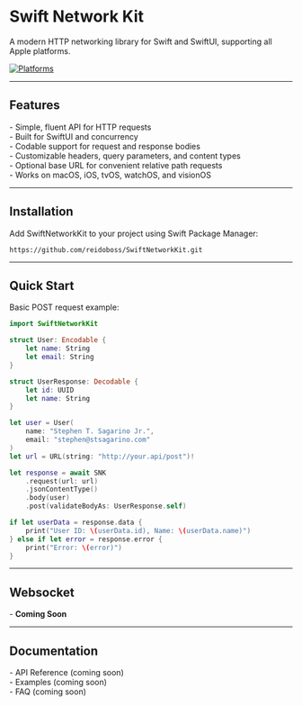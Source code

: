 
# Swift Network Kit

A modern HTTP networking library for Swift and SwiftUI, supporting all Apple platforms.

[![Platforms](https://img.shields.io/badge/Platforms-macOS_iOS_tvOS_watchOS_visionOS-yellowgreen?style=flat-square)](https://img.shields.io/badge/Platforms-macOS_iOS_tvOS_watchOS_visionOS-green?style=flat-square)


---

## Features

\- Simple, fluent API for HTTP requests  
\- Built for SwiftUI and concurrency  
\- Codable support for request and response bodies  
\- Customizable headers, query parameters, and content types  
\- Optional base URL for convenient relative path requests  
\- Works on macOS, iOS, tvOS, watchOS, and visionOS

---

## Installation

Add SwiftNetworkKit to your project using Swift Package Manager:

```
https://github.com/reidoboss/SwiftNetworkKit.git
```

---

## Quick Start

Basic POST request example:

```swift
import SwiftNetworkKit

struct User: Encodable {
    let name: String
    let email: String
}

struct UserResponse: Decodable {
    let id: UUID
    let name: String
}

let user = User(
    name: "Stephen T. Sagarino Jr.",
    email: "stephen@stsagarino.com"
)
let url = URL(string: "http://your.api/post")!

let response = await SNK
    .request(url: url)
    .jsonContentType()
    .body(user)
    .post(validateBodyAs: UserResponse.self)

if let userData = response.data {
    print("User ID: \(userData.id), Name: \(userData.name)")
} else if let error = response.error {
    print("Error: \(error)")
}
```

---

## Websocket
\- **Coming Soon**

---

## Documentation

\- API Reference (coming soon)  
\- Examples (coming soon)  
\- FAQ (coming soon)

